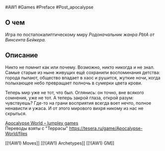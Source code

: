 #AW1 #Games #Preface #Post_apocalypse

## О чем
Игра по постапокалиптическому миру
*Родоначальник жанра PbtA от  Винсента Бейкера.*

## Описание
Никто не помнит как или почему. Возможно, никто никогда и не знал. Самые старые из ныне живущих ещё сохранили воспоминания детства: города пылают, общество впадает в хаос и рушится, жуткие ночи, когда полыхающее небо превращает полночь в сумерки цвета крови.

Теперь мир уже не тот, что был. Оглянись: он точно, вне всякого сомнения,
уже не тот. А теперь закрой глаза, открой разум: чувствуешь? Где-то на грани
восприятия всегда воет нечто, полное ненависти и ужаса. И от этого мирового вихря никому из нас не скрыться.

[Apocalypse World – lumpley games](https://lumpley.games/apocalypseworld/)                                                                      
Переводы взяты с "Террасы" https://tesera.ru/game/Apocalypse-World/files 



[[!(AW1) Moves]]
[[!(AW1) Archetypes]]
[[!(AW1) GM]]

